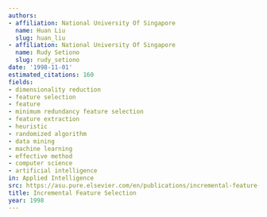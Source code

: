 ```yaml
---
authors:
- affiliation: National University Of Singapore
  name: Huan Liu
  slug: huan_liu
- affiliation: National University Of Singapore
  name: Rudy Setiono
  slug: rudy_setiono
date: '1998-11-01'
estimated_citations: 160
fields:
- dimensionality reduction
- feature selection
- feature
- minimum redundancy feature selection
- feature extraction
- heuristic
- randomized algorithm
- data mining
- machine learning
- effective method
- computer science
- artificial intelligence
in: Applied Intelligence
src: https://asu.pure.elsevier.com/en/publications/incremental-feature-selection
title: Incremental Feature Selection
year: 1998
---
```

